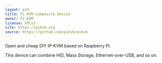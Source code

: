 ```yaml
---
layout: pid
title: Pi-KVM Composite Device
owner: Pi-KVM
license: GPLv3
site: https://pikvm.org
source: https://github.com/pikvm/pikvm
---
```

Open and cheap DIY IP-KVM based on Raspberry Pi.

This device can combine HID, Mass Storage, Ethernet-over-USB, and so on.
